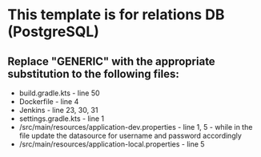 # This template is for relations DB (PostgreSQL)
## Replace "GENERIC" with the appropriate substitution to the following files:

* build.gradle.kts - line 50
* Dockerfile - line 4
* Jenkins - line 23, 30, 31
* settings.gradle.kts - line 1
* /src/main/resources/application-dev.properties - line 1, 5 - while in the file update the datasource for username and password accordingly
* /src/main/resources/application-local.properties - line 5